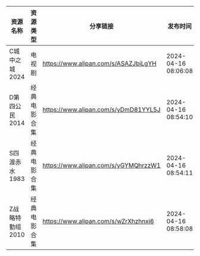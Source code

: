 | 资源名称       | 资源类型   | 分享链接                                 | 发布时间                |
| ---------- | ------ | ------------------------------------ | ------------------- |
| C城中之城2024  | 电视剧    | https://www.alipan.com/s/ASAZJbiLgYH | 2024-04-16 08:06:08 |
| D第四公民2014  | 经典电影合集 | https://www.alipan.com/s/yDmD81YYL5J | 2024-04-16 08:54:10 |
| S四渡赤水1983  | 经典电影合集 | https://www.alipan.com/s/yGYMQhrzzW1 | 2024-04-16 08:54:11 |
| Z战略特勤组2010 | 经典电影合集 | https://www.alipan.com/s/wZrXhzhnxi6 | 2024-04-16 08:58:08 |
